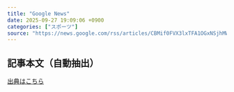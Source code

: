 ```yaml
---
title: "Google News"
date: 2025-09-27 19:09:06 +0900
categories: ["スポーツ"]
source: "https://news.google.com/rss/articles/CBMif0FVX3lxTFA1OGxNSjhMWW55RkltSk5DeFllWDlmYmQ5NkRlYXFPVjR3SWpDc0JZdF9hYlNrOTJCYVVSZm9Wd3JHLVBDNzd0WDRCZnh6LUFUaF9xMmYtdXQ1b2IwNlkyQUhiTkJiNHh0MUxJT1BSSUhIbmpKWmtjUGtPS01FVXc?oc=5"
---
```


## 記事本文（自動抽出）
<body class="y0K44d EA71Tc" id="readabilityBody"></body>

[出典はこちら](https://news.google.com/rss/articles/CBMif0FVX3lxTFA1OGxNSjhMWW55RkltSk5DeFllWDlmYmQ5NkRlYXFPVjR3SWpDc0JZdF9hYlNrOTJCYVVSZm9Wd3JHLVBDNzd0WDRCZnh6LUFUaF9xMmYtdXQ1b2IwNlkyQUhiTkJiNHh0MUxJT1BSSUhIbmpKWmtjUGtPS01FVXc?oc=5)
